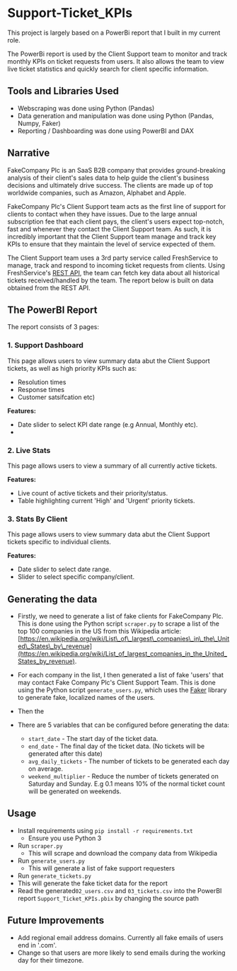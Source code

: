 # Support-Ticket_KPIs
This project is largely based on a PowerBi report that I built in my current role. 

The PowerBi report is used by the Client Support team to monitor and track monthly KPIs on ticket requests from users. It also allows the team to view live ticket statistics and quickly search for client specific information.

## Tools and Libraries Used 
- Webscraping was done using Python (Pandas)
- Data generation and manipulation was done using Python (Pandas, Numpy, Faker)
- Reporting / Dashboarding was done using PowerBI and DAX

## Narrative
FakeCompany Plc is an SaaS B2B company that provides ground-breaking analysis of their client's sales data to help guide the client's business decisions and ultimately drive success. The clients are made up of top worldwide companies, such as Amazon, Alphabet and Apple. 

FakeCompany Plc's Client Support team acts as the first line of support for clients to contact when they have issues. Due to the large annual subscription fee that each client pays, the client's users expect top-notch, fast and whenever they contact the Client Support team. As such, it is incredibly important that the Client Support team manage and track key KPIs to ensure that they maintain the level of service expected of them. 

The Client Support team uses a 3rd party service called FreshService to manage, track and respond to incoming ticket requests from clients. Using FreshService's [REST API](https://api.freshservice.com/), the team can fetch key data about all historical tickets received/handled by the team. The report below is built on data obtained from the REST API. 

## The PowerBI Report 
The report consists of 3 pages:

### 1. Support Dashboard
This page allows users to view summary data abut the Client Support tickets, as well as high priority KPIs such as:  
- Resolution times 
- Response times
- Customer satsifcation etc)

**Features:**
- Date slider to select KPI date range (e.g Annual, Monthly etc).
- 

### 2. Live Stats
This page allows users to view a summary of all currently active tickets.

**Features:**

- Live count of active tickets and their priority/status.
- Table highlighting current 'High' and 'Urgent' priority tickets.

### 3. Stats By Client
This page allows users to view summary data abut the Client Support tickets specific to individual clients. 

**Features:**
- Date slider to select date range.
- Slider to select specific company/client. 

## Generating the data

- Firstly, we need to generate a list of fake clients for FakeCompany Plc. This is done using the Python script ```scraper.py``` to scrape a list of the top 100 companies in the US from this Wikipedia article: [https://en.wikipedia.org/wiki/List\_of\_largest\_companies\_in\_the\_United\_States\_by\_revenue](https://en.wikipedia.org/wiki/List_of_largest_companies_in_the_United_States_by_revenue).

- For each company in the list, I then generated a list of fake 'users' that may contact Fake Company Plc's Client Support Team. This is done using the Python script ```generate_users.py```, which uses the [Faker](https://faker.readthedocs.io/en/master/) library to generate fake, localized names of the users.

- Then the 

- There are 5 variables that can be configured before generating the data:
  - ```start_date``` - The start day of the ticket data.
  - ```end_date``` - The final day of the ticket data. (No tickets will be generated after this date)
  - ```avg_daily_tickets``` - The number of tickets to be generated each day on average. 
  - ```weekend_multiplier``` - Reduce the number of tickets generated on Saturday and Sunday. E.g 0.1 means 10% of the normal ticket count will be generated on weekends. 

## Usage

- Install requirements using ```pip install -r requirements.txt```
  - Ensure you use Python 3
- Run ```scraper.py```
  - This will scrape and download the company data from Wikipedia
- Run ```generate_users.py```
  - This will generate a list of fake support requesters 
 - Run ```generate_tickets.py```
  - This will generate the fake ticket data for the report
- Read the generated```02_users.csv``` and ```03_tickets.csv``` into the PowerBI report ```Support_Ticket_KPIs.pbix``` by changing the source path

## Future Improvements

- Add regional email address domains. Currently all fake emails of users end in '.com'.
- Change so that users are more likely to send emails during the working day for their timezone. 

